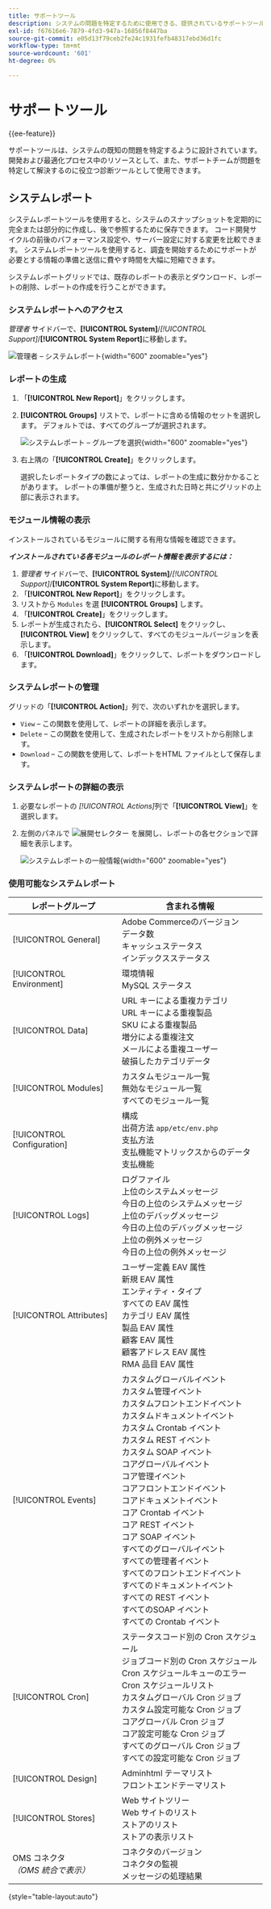 ```yaml
---
title: サポートツール
description: システムの問題を特定するために使用できる、提供されているサポートツールについて説明します。
exl-id: f67616e6-7879-4fd3-947a-16856f8447ba
source-git-commit: e05d13f79ceb2fe24c1931fefb48317ebd36d1fc
workflow-type: tm+mt
source-wordcount: '601'
ht-degree: 0%

---
```


# サポートツール

{{ee-feature}}

サポートツールは、システムの既知の問題を特定するように設計されています。 開発および最適化プロセス中のリソースとして、また、サポートチームが問題を特定して解決するのに役立つ診断ツールとして使用できます。

## システムレポート

システムレポートツールを使用すると、システムのスナップショットを定期的に完全または部分的に作成し、後で参照するために保存できます。 コード開発サイクルの前後のパフォーマンス設定や、サーバー設定に対する変更を比較できます。 システムレポートツールを使用すると、調査を開始するためにサポートが必要とする情報の準備と送信に費やす時間を大幅に短縮できます。

システムレポートグリッドでは、既存のレポートの表示とダウンロード、レポートの削除、レポートの作成を行うことができます。

### システムレポートへのアクセス

_管理者_ サイドバーで、**[!UICONTROL System]**/_[!UICONTROL Support]_/**[!UICONTROL System Report]**&#x200B;に移動します。

![ 管理者 – システムレポート ](./assets/reports.png){width="600" zoomable="yes"}

### レポートの生成

1. 「**[!UICONTROL New Report]**」をクリックします。

1. **[!UICONTROL Groups]** リストで、レポートに含める情報のセットを選択します。 デフォルトでは、すべてのグループが選択されます。

   ![ システムレポート – グループを選択 ](./assets/report-create.png){width="600" zoomable="yes"}

1. 右上隅の「**[!UICONTROL Create]**」をクリックします。

   選択したレポートタイプの数によっては、レポートの生成に数分かかることがあります。 レポートの準備が整うと、生成された日時と共にグリッドの上部に表示されます。

### モジュール情報の表示

インストールされているモジュールに関する有用な情報を確認できます。

**_インストールされている各モジュールのレポート情報を表示するには：_**

1. _管理者_ サイドバーで、**[!UICONTROL System]**/_[!UICONTROL Support]_/**[!UICONTROL System Report]**&#x200B;に移動します。
1. 「**[!UICONTROL New Report]**」をクリックします。
1. リストから `Modules` を選 **[!UICONTROL Groups]** します。
1. 「**[!UICONTROL Create]**」をクリックします。
1. レポートが生成されたら、**[!UICONTROL Select]** をクリックし、**[!UICONTROL View]** をクリックして、すべてのモジュールバージョンを表示します。
1. 「**[!UICONTROL Download]**」をクリックして、レポートをダウンロードします。

### システムレポートの管理

グリッドの「**[!UICONTROL Action]**」列で、次のいずれかを選択します。

- `View` – この関数を使用して、レポートの詳細を表示します。
- `Delete` – この関数を使用して、生成されたレポートをリストから削除します。
- `Download` – この関数を使用して、レポートをHTML ファイルとして保存します。

### システムレポートの詳細の表示

1. 必要なレポートの _[!UICONTROL Actions]_&#x200B;列で「**[!UICONTROL View]**」を選択します。

1. 左側のパネルで ![ 展開セレクター ](../assets/icon-display-expand.png) を展開し、レポートの各セクションで詳細を表示します。

   ![ システムレポートの一般情報 ](./assets/report-information.png){width="600" zoomable="yes"}

### 使用可能なシステムレポート

| レポートグループ | 含まれる情報 |
| ------------ | -------------------- |
| [!UICONTROL General] | Adobe Commerceのバージョン <br> データ数 <br> キャッシュステータス <br> インデックスステータス |
| [!UICONTROL Environment] | 環境情報 <br>MySQL ステータス |
| [!UICONTROL Data] | URL キーによる重複カテゴリ <br>URL キーによる重複製品 <br>SKU による重複製品 <br> 増分による重複注文 <br> メールによる重複ユーザー <br> 破損したカテゴリデータ |
| [!UICONTROL Modules] | カスタムモジュール一覧 <br> 無効なモジュール一覧 <br> すべてのモジュール一覧 |
| [!UICONTROL Configuration] | 構成 <br> 出荷方法 `app/etc/env.php`<br> 支払方法 <br> 支払機能マトリックスからのデータ <br> 支払機能 |
| [!UICONTROL Logs] | ログファイル <br> 上位のシステムメッセージ <br> 今日の上位のシステムメッセージ <br> 上位のデバッグメッセージ <br> 今日の上位のデバッグメッセージ <br> 上位の例外メッセージ <br> 今日の上位の例外メッセージ |
| [!UICONTROL Attributes] | ユーザー定義 EAV 属性 <br> 新規 EAV 属性 <br> エンティティ・タイプ <br> すべての EAV 属性 <br> カテゴリ EAV 属性 <br> 製品 EAV 属性 <br> 顧客 EAV 属性 <br> 顧客アドレス EAV 属性 <br>RMA 品目 EAV 属性 |
| [!UICONTROL Events] | カスタムグローバルイベント <br> カスタム管理イベント <br> カスタムフロントエンドイベント <br> カスタムドキュメントイベント <br> カスタム Crontab イベント <br> カスタム REST イベント <br> カスタム SOAP イベント <br> コアグローバルイベント <br> コア管理イベント <br> コアフロントエンドイベント <br> コアドキュメントイベント <br> コア Crontab イベント <br> コア REST イベント <br> コア SOAP イベント <br> すべてのグローバルイベント <br> すべての管理者イベント <br> すべてのフロントエンドイベント <br> すべてのドキュメントイベント <br> すべての REST イベント <br> すべてのSOAP イベント <br> すべての Crontab イベント |
| [!UICONTROL Cron] | ステータスコード別の Cron スケジュール <br> ジョブコード別の Cron スケジュール <br>Cron スケジュールキューのエラー <br>Cron スケジュールリスト <br> カスタムグローバル Cron ジョブ <br> カスタム設定可能な Cron ジョブ <br> コアグローバル Cron ジョブ <br> コア設定可能な Cron ジョブ <br> すべてのグローバル Cron ジョブ <br> すべての設定可能な Cron ジョブ |
| [!UICONTROL Design] | Adminhtml テーマリスト <br> フロントエンドテーマリスト |
| [!UICONTROL Stores] | Web サイトツリー <br>Web サイトのリスト <br> ストアのリスト <br> ストアの表示リスト |
| OMS コネクタ <br>_（OMS 統合で表示）_ | コネクタのバージョン <br> コネクタの監視 <br> メッセージの処理結果 |

{style="table-layout:auto"}
